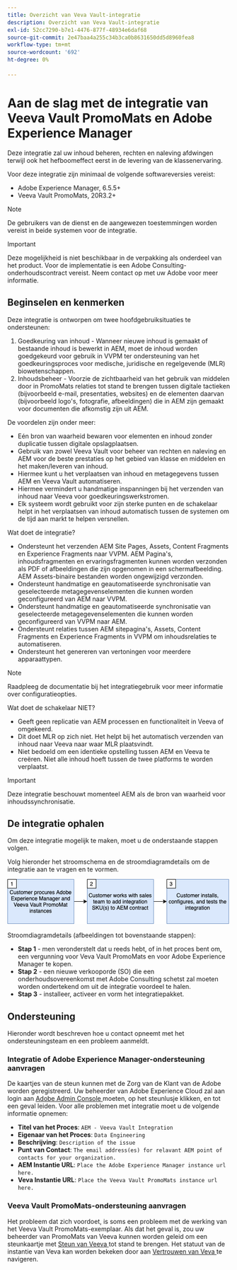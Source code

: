 ```yaml
---
title: Overzicht van Veva Vault-integratie
description: Overzicht van Veva Vault-integratie
exl-id: 52cc7290-b7e1-4476-877f-48934e6daf68
source-git-commit: 2e47baa4a255c34b3ca0b8631650dd5d8960fea8
workflow-type: tm+mt
source-wordcount: '692'
ht-degree: 0%

---
```


# Aan de slag met de integratie van Veeva Vault PromoMats en Adobe Experience Manager

Deze integratie zal uw inhoud beheren, rechten en naleving afdwingen terwijl ook het hefboomeffect eerst in de levering van de klassenervaring.

Voor deze integratie zijn minimaal de volgende softwareversies vereist:

* Adobe Experience Manager, 6.5.5+
* Veeva Vault PromoMats, 20R3.2+

>[!NOTE]
>
>De gebruikers van de dienst en de aangewezen toestemmingen worden vereist in beide systemen voor de integratie.
>

>[!IMPORTANT]
>
>Deze mogelijkheid is niet beschikbaar in de verpakking als onderdeel van het product. Voor de implementatie is een Adobe Consulting-onderhoudscontract vereist. Neem contact op met uw Adobe voor meer informatie.
>

## Beginselen en kenmerken

Deze integratie is ontworpen om twee hoofdgebruiksituaties te ondersteunen:

1. Goedkeuring van inhoud - Wanneer nieuwe inhoud is gemaakt of bestaande inhoud is bewerkt in AEM, moet de inhoud worden goedgekeurd voor gebruik in VVPM ter ondersteuning van het goedkeuringsproces voor medische, juridische en regelgevende (MLR) biowetenschappen.
1. Inhoudsbeheer - Voorzie de zichtbaarheid van het gebruik van middelen door in PromoMats relaties tot stand te brengen tussen digitale tactieken (bijvoorbeeld e-mail, presentaties, websites) en de elementen daarvan (bijvoorbeeld logo&#39;s, fotografie, afbeeldingen) die in AEM zijn gemaakt voor documenten die afkomstig zijn uit AEM.

De voordelen zijn onder meer:

* Eén bron van waarheid bewaren voor elementen en inhoud zonder duplicatie tussen digitale opslagplaatsen.
* Gebruik van zowel Veeva Vault voor beheer van rechten en naleving en AEM voor de beste prestaties op het gebied van klasse en middelen en het maken/leveren van inhoud.
* Hiermee kunt u het verplaatsen van inhoud en metagegevens tussen AEM en Veeva Vault automatiseren.
* Hiermee vermindert u handmatige inspanningen bij het verzenden van inhoud naar Veeva voor goedkeuringswerkstromen.
* Elk systeem wordt gebruikt voor zijn sterke punten en de schakelaar helpt in het verplaatsen van inhoud automatisch tussen de systemen om de tijd aan markt te helpen versnellen.

Wat doet de integratie?

* Ondersteunt het verzenden AEM Site Pages, Assets, Content Fragments en Experience Fragments naar VVPM. AEM Pagina&#39;s, inhoudsfragmenten en ervaringsfragmenten kunnen worden verzonden als PDF of afbeeldingen die zijn opgenomen in een schermafbeelding. AEM Assets-binaire bestanden worden ongewijzigd verzonden.
* Ondersteunt handmatige en geautomatiseerde synchronisatie van geselecteerde metagegevenselementen die kunnen worden geconfigureerd van AEM naar VVPM.
* Ondersteunt handmatige en geautomatiseerde synchronisatie van geselecteerde metagegevenselementen die kunnen worden geconfigureerd van VVPM naar AEM.
* Ondersteunt relaties tussen AEM sitepagina&#39;s, Assets, Content Fragments en Experience Fragments in VVPM om inhoudsrelaties te automatiseren.
* Ondersteunt het genereren van vertoningen voor meerdere apparaattypen.

>[!NOTE]
>
>Raadpleeg de documentatie bij het integratiegebruik voor meer informatie over configuratieopties.
>

Wat doet de schakelaar NIET?

* Geeft geen replicatie van AEM processen en functionaliteit in Veeva of omgekeerd.
* Dit doet MLR op zich niet. Het helpt bij het automatisch verzenden van inhoud naar Veeva naar waar MLR plaatsvindt.
* Niet bedoeld om een identieke opstelling tussen AEM en Veeva te creëren. Niet alle inhoud hoeft tussen de twee platforms te worden verplaatst.


>[!IMPORTANT]
>
>Deze integratie beschouwt momenteel AEM als de bron van waarheid voor inhoudssynchronisatie.

## De integratie ophalen

Om deze integratie mogelijk te maken, moet u de onderstaande stappen volgen.

Volg hieronder het stroomschema en de stroomdiagramdetails om de integratie aan te vragen en te vormen.

![ Toegang van het Verzoek ](assets/integration-request.png)

Stroomdiagramdetails (afbeeldingen tot bovenstaande stappen):

* **Stap 1** - men veronderstelt dat u reeds hebt, of in het proces bent om, een vergunning voor Veva Vault PromoMats en voor Adobe Experience Manager te kopen.
* **Stap 2** - een nieuwe verkooporde (SO) die een onderhoudsovereenkomst met Adobe Consulting schetst zal moeten worden ondertekend om uit de integratie voordeel te halen.
* **Stap 3** - installeer, activeer en vorm het integratiepakket.

## Ondersteuning

Hieronder wordt beschreven hoe u contact opneemt met het ondersteuningsteam en een probleem aanmeldt.

### Integratie of Adobe Experience Manager-ondersteuning aanvragen

De kaartjes van de steun kunnen met de Zorg van de Klant van de Adobe worden geregistreerd. Uw beheerder van Adobe Experience Cloud zal aan login aan [ Adobe Admin Console ](https://adminconsole.adobe.com/) moeten, op het steunlusje klikken, en tot een geval leiden. Voor alle problemen met integratie moet u de volgende informatie opnemen:

* **Titel van het Proces**: `AEM - Veeva Vault Integration`
* **Eigenaar van het Proces**: `Data Engineering`
* **Beschrijving**: `Description of the issue`
* **Punt van Contact**: `The email address(es) for relavant AEM point of contacts for your organization.`
* **AEM Instantie URL**: `Place the Adobe Experience Manager instance url here.`
* **Veva Instantie URL**: `Place the Veeva Vault PromoMats instance url here.`

### Veeva Vault PromoMats-ondersteuning aanvragen

Het probleem dat zich voordoet, is soms een probleem met de werking van het Veeva Vault PromoMats-exemplaar. Als dat het geval is, zou uw beheerder van PromoMats van Veeva kunnen worden geleid om een steunkaartje met [ Steun van Veeva ](http://support.veeva.com/) tot stand te brengen. Het statuut van de instantie van Veva kan worden bekeken door aan [ Vertrouwen van Veva ](http://trust.veeva.com/) te navigeren.

